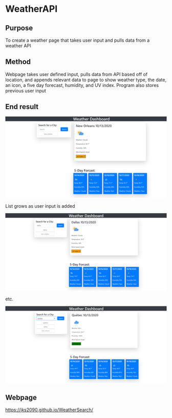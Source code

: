 # WeatherAPI

## Purpose

To create a weather page that takes user input and pulls data from a weather API

## Method

Webpage takes user defined input, pulls data from API based off of location, and appends relevant data to page to show weather type, the date, an icon, a five day forecast, humidity, and UV index. Program also stores previous user input 

## End result

<img src="Screenshot_1.png"> </img>

List grows as user input is added

<img src="Screenshot_2.png"> </img>

etc.

<img src="Screenshot_3.png"> </img>

## Webpage 

https://jks2090.github.io/WeatherSearch/
